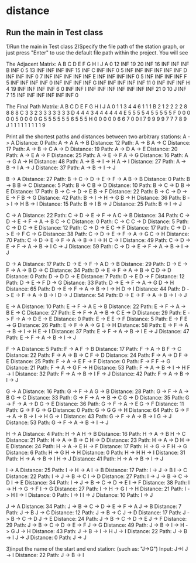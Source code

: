 # distance
## Run the main in Test class
1)Run the main in Test class
2)Specify the file path of the station graph, or just press "Enter" to use the default file path within the project.
You will see

The Adjacent Matrix: 
           A     B     C     D     E     F     G     H     I     J
     A     0    12   INF    19    20   INF    16   INF   INF   INF
     B   INF     0     5    13   INF   INF   INF   INF    15   INF
     C   INF   INF     0     5   INF   INF   INF   INF   INF   INF
     D   INF   INF   INF     0     7   INF   INF   INF   INF   INF
     E   INF   INF   INF   INF     0     5   INF   INF   INF   INF
     F     5   INF   INF   INF   INF     0   INF   INF   INF   INF
     G   INF   INF   INF   INF   INF    11     0   INF   INF   INF
     H     4    19   INF   INF   INF   INF     6     0   INF   INF
     I   INF   INF   INF   INF   INF   INF   INF    21     0    10
     J   INF     7    15   INF   INF   INF   INF   INF   INF     0

The Final Path Matrix: 
           A     B     C     D     E     F     G     H     I     J
     A     0     1     1     3     4     4     6     1     1     1
     B     2     1     2     2     2     2     8     8     8     8
     C     3     3     2     3     3     3     3     3     3     3
     D     4     4     4     3     4     4     4     4     4     4
     E     5     5     5     5     4     5     5     5     5     5
     F     0     0     0     0     0     5     0     0     0     0
     G     5     5     5     5     5     5     6     5     5     5
     H     0     0     0     0     0     6     6     7     0     0
     I     7     9     9     9     9     7     7     7     8     9
     J     1     1     1     1     1     1     1     1     1     9
     
Print all the shortest paths and distances between two arbitrary stations: 
A -> A   Distance: 0   Path: A -> A
A -> B   Distance: 12   Path: A -> B
A -> C   Distance: 17   Path: A -> B -> C
A -> D   Distance: 19   Path: A -> D
A -> E   Distance: 20   Path: A -> E
A -> F   Distance: 25   Path: A -> E -> F
A -> G   Distance: 16   Path: A -> G
A -> H   Distance: 48   Path: A -> B -> I -> H
A -> I   Distance: 27   Path: A -> B -> I
A -> J   Distance: 37   Path: A -> B -> I -> J

B -> A   Distance: 27   Path: B -> C -> D -> E -> F -> A
B -> B   Distance: 0   Path: B -> B
B -> C   Distance: 5   Path: B -> C
B -> D   Distance: 10   Path: B -> C -> D
B -> E   Distance: 17   Path: B -> C -> D -> E
B -> F   Distance: 22   Path: B -> C -> D -> E -> F
B -> G   Distance: 42   Path: B -> I -> H -> G
B -> H   Distance: 36   Path: B -> I -> H
B -> I   Distance: 15   Path: B -> I
B -> J   Distance: 25   Path: B -> I -> J

C -> A   Distance: 22   Path: C -> D -> E -> F -> A
C -> B   Distance: 34   Path: C -> D -> E -> F -> A -> B
C -> C   Distance: 0   Path: C -> C
C -> D   Distance: 5   Path: C -> D
C -> E   Distance: 12   Path: C -> D -> E
C -> F   Distance: 17   Path: C -> D -> E -> F
C -> G   Distance: 38   Path: C -> D -> E -> F -> A -> G
C -> H   Distance: 70   Path: C -> D -> E -> F -> A -> B -> I -> H
C -> I   Distance: 49   Path: C -> D -> E -> F -> A -> B -> I
C -> J   Distance: 59   Path: C -> D -> E -> F -> A -> B -> I -> J

D -> A   Distance: 17   Path: D -> E -> F -> A
D -> B   Distance: 29   Path: D -> E -> F -> A -> B
D -> C   Distance: 34   Path: D -> E -> F -> A -> B -> C
D -> D   Distance: 0   Path: D -> D
D -> E   Distance: 7   Path: D -> E
D -> F   Distance: 12   Path: D -> E -> F
D -> G   Distance: 33   Path: D -> E -> F -> A -> G
D -> H   Distance: 65   Path: D -> E -> F -> A -> B -> I -> H
D -> I   Distance: 44   Path: D -> E -> F -> A -> B -> I
D -> J   Distance: 54   Path: D -> E -> F -> A -> B -> I -> J

E -> A   Distance: 10   Path: E -> F -> A
E -> B   Distance: 22   Path: E -> F -> A -> B
E -> C   Distance: 27   Path: E -> F -> A -> B -> C
E -> D   Distance: 29   Path: E -> F -> A -> D
E -> E   Distance: 0   Path: E -> E
E -> F   Distance: 5   Path: E -> F
E -> G   Distance: 26   Path: E -> F -> A -> G
E -> H   Distance: 58   Path: E -> F -> A -> B -> I -> H
E -> I   Distance: 37   Path: E -> F -> A -> B -> I
E -> J   Distance: 47   Path: E -> F -> A -> B -> I -> J

F -> A   Distance: 5   Path: F -> A
F -> B   Distance: 17   Path: F -> A -> B
F -> C   Distance: 22   Path: F -> A -> B -> C
F -> D   Distance: 24   Path: F -> A -> D
F -> E   Distance: 25   Path: F -> A -> E
F -> F   Distance: 0   Path: F -> F
F -> G   Distance: 21   Path: F -> A -> G
F -> H   Distance: 53   Path: F -> A -> B -> I -> H
F -> I   Distance: 32   Path: F -> A -> B -> I
F -> J   Distance: 42   Path: F -> A -> B -> I -> J

G -> A   Distance: 16   Path: G -> F -> A
G -> B   Distance: 28   Path: G -> F -> A -> B
G -> C   Distance: 33   Path: G -> F -> A -> B -> C
G -> D   Distance: 35   Path: G -> F -> A -> D
G -> E   Distance: 36   Path: G -> F -> A -> E
G -> F   Distance: 11   Path: G -> F
G -> G   Distance: 0   Path: G -> G
G -> H   Distance: 64   Path: G -> F -> A -> B -> I -> H
G -> I   Distance: 43   Path: G -> F -> A -> B -> I
G -> J   Distance: 53   Path: G -> F -> A -> B -> I -> J

H -> A   Distance: 4   Path: H -> A
H -> B   Distance: 16   Path: H -> A -> B
H -> C   Distance: 21   Path: H -> A -> B -> C
H -> D   Distance: 23   Path: H -> A -> D
H -> E   Distance: 24   Path: H -> A -> E
H -> F   Distance: 17   Path: H -> G -> F
H -> G   Distance: 6   Path: H -> G
H -> H   Distance: 0   Path: H -> H
H -> I   Distance: 31   Path: H -> A -> B -> I
H -> J   Distance: 41   Path: H -> A -> B -> I -> J

I -> A   Distance: 25   Path: I -> H -> A
I -> B   Distance: 17   Path: I -> J -> B
I -> C   Distance: 22   Path: I -> J -> B -> C
I -> D   Distance: 27   Path: I -> J -> B -> C -> D
I -> E   Distance: 34   Path: I -> J -> B -> C -> D -> E
I -> F   Distance: 38   Path: I -> H -> G -> F
I -> G   Distance: 27   Path: I -> H -> G
I -> H   Distance: 21   Path: I -> H
I -> I   Distance: 0   Path: I -> I
I -> J   Distance: 10   Path: I -> J

J -> A   Distance: 34   Path: J -> B -> C -> D -> E -> F -> A
J -> B   Distance: 7   Path: J -> B
J -> C   Distance: 12   Path: J -> B -> C
J -> D   Distance: 17   Path: J -> B -> C -> D
J -> E   Distance: 24   Path: J -> B -> C -> D -> E
J -> F   Distance: 29   Path: J -> B -> C -> D -> E -> F
J -> G   Distance: 49   Path: J -> B -> I -> H -> G
J -> H   Distance: 43   Path: J -> B -> I -> H
J -> I   Distance: 22   Path: J -> B -> I
J -> J   Distance: 0   Path: J -> J
     
3)input the name of the start and end station: (such as: "J->G")
Input: J->I
J -> I   Distance: 22   Path: J -> B -> I

